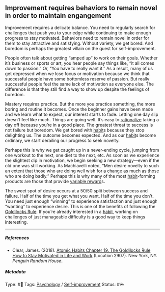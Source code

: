 ## Improvement requires behaviors to remain novel in order to maintain engangement

Improvement requires a delicate balance. You need to regularly search for challenges that push you to your edge while continuing to make enough progress to stay motivated. Behaviors need to remain novel in order for them to stay attractive and satisfying. Without variety, we get bored. And boredom is perhaps the greatest villain on the quest for self-improvement.

People often talk about getting “amped up” to work on their goals. Whether it’s business or sports or art, you hear people say things like, “It all comes down to passion.” Or, “You have to really want it.” As a result, many of us get depressed when we lose focus or motivation because we think that successful people have some bottomless reserve of passion. But really successful people feel the same lack of motivation as everyone else. The difference is that they still find a way to show up despite the feelings of boredom.

Mastery requires practice. But the more you practice something, the more boring and routine it becomes. Once the beginner gains have been made and we learn what to expect, our interest starts to fade. Letting one day slip doesn’t feel like much. Things are going well. It’s easy to [rationalize](Rationalization.md) taking a day off because you’re in a good place. The greatest threat to success is not failure but boredom. We get bored with [habit](Habit.md)s because they stop delighting us. The outcome becomes expected. And as our [habit](Habit.md)s become ordinary, we start derailing our progress to seek novelty. 

Perhaps this is why we get caught up in a never-ending cycle, jumping from one workout to the next, one diet to the next, etc. As soon as we experience the slightest dip in motivation, we begin seeking a new strategy—even if the old one was still working. As Machiavelli noted, “Men desire novelty to such an extent that those who are doing well wish for a change as much as those who are doing badly.” Perhaps this is why many of the most [habit](Habit.md)-forming products are those that provide [variable reward](Variable%20reward.md)s.

The sweet spot of desire occurs at a 50/50 split between success and failure. Half of the time you get what you want. Half of the time you don’t. You need just enough “winning” to experience satisfaction and just enough “wanting” to experience desire. This is one of the benefits of following the [Goldilocks Rule](Goldilocks%20Rule.md). If you’re already interested in a [habit](Habit.md), working on challenges of just manageable difficulty is a good way to keep things interesting.

---

##### References

* Clear, James. (2018). [Atomic Habits Chapter 19. The Goldilocks Rule How to Stay Motivated in Life and Work](Atomic%20Habits%20Chapter%2019.%20The%20Goldilocks%20Rule%20How%20to%20Stay%20Motivated%20in%20Life%20and%20Work.md) (Location 2907). New York, NY: *Penguin Random House*.

##### Metadata

Type: #🔴 
Tags: [Psychology](Psychology.md) / [Self-improvement]()
Status: #☀️ 
